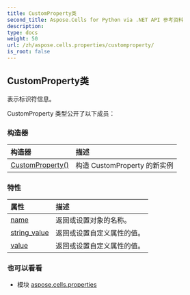 ```yaml
---
title: CustomProperty类
second_title: Aspose.Cells for Python via .NET API 参考资料
description:
type: docs
weight: 50
url: /zh/aspose.cells.properties/customproperty/
is_root: false
---
```

## CustomProperty类
表示标识符信息。



CustomProperty 类型公开了以下成员：

### 构造器
|构造器|描述|
| :- | :- |
| [CustomProperty()](/cells/python-net/zh/aspose.cells.properties/customproperty/__init__/#) |构造 CustomProperty 的新实例|


### 特性
|属性|描述|
| :- | :- |
| [name](/cells/python-net/zh/aspose.cells.properties/customproperty/name) |返回或设置对象的名称。|
| [string_value](/cells/python-net/zh/aspose.cells.properties/customproperty/string_value) |返回或设置自定义属性的值。|
| [value](/cells/python-net/zh/aspose.cells.properties/customproperty/value) |返回或设置自定义属性的值。|



### 也可以看看
* 模块 [aspose.cells.properties](..)
